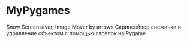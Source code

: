 # MyPygames
Snow Screensaver, Image Mover by arrows
Скринсейвер снежинки и управление объектом с помощью стрелок на Pygame
